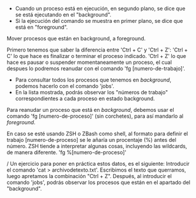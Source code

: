 * Cuando un proceso está en ejecución, en segundo plano, se dice que se está ejecutando en el "background".
* Si la ejecución del comando se muestra en primer plano, se dice que está en "foreground".

Mover procesos que están en background, a foreground.

Primero tenemos que saber la diferencia entre 'Ctrl + C' y 'Ctrl + Z':
'Ctrl + C'
    lo que hace es finalizar o terminar el proceso indicado.
'Ctrl + Z'
    lo que hace es pausar o suspender momentaneamente un proceso, el cual despues lo podremos reanudar con el comando 'fg [numero-de-trabajo]'.

* Para consultar todos los procesos que tenemos en *background*, podemos hacerlo con el comando 'jobs'.
* En la lista mostrada, podrás observar los "números de trabajo" correspondientes a cada proceso en estado background.

Para reanudar un proceso que está en *background*, debemos usar el comando 'fg [numero-de-proceso]' (sin corchetes), para así mandarlo al *foreground*.

En caso se esté usando ZSH o ZBash como shell, al formato para definir el trabajo [numero-de-proceso] se le añaría un procentaje (%) antes del número. ZSH tiende a interpretar algunas cosas, incluyendo las wildcards, de manera diferente.
    'fg %[numero-de-proceso]'

/
Un ejercicio para poner en práctica estos datos, es el siguiente:
    Introducir el comando 'cat > archivodetexto.txt'.
    Escribimos el texto que querramos, luego apretamos la combinación "Ctrl + Z".
    Después, al introducir el comando 'jobs', podrás observar los procesos que están en el apartado del "background".